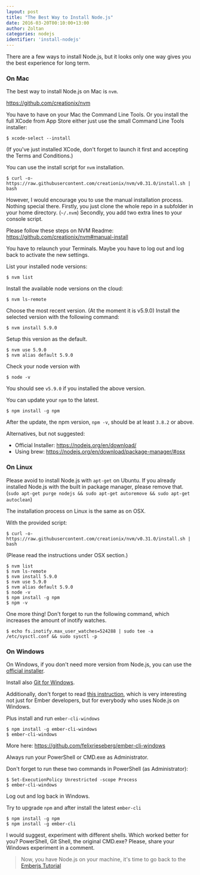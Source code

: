 ```yaml
---
layout: post
title: "The Best Way to Install Node.js"
date: 2016-03-20T00:10:00+13:00
author: Zoltan
categories: nodejs
identifier: 'install-nodejs'
---
```


There are a few ways to install Node.js, but it looks only one way gives you the best experience for long term.

### On Mac

The best way to install Node.js on Mac is `nvm`.

https://github.com/creationix/nvm

You have to have on your Mac the Command Line Tools. Or you install the full XCode from App Store either just use the small Command Line Tools installer:

 ```
 $ xcode-select --install
 ```

(If you've just installed XCode, don't forget to launch it first and accepting the Terms and Conditions.)

You can use the install script for `nvm` installation.

```
$ curl -o- https://raw.githubusercontent.com/creationix/nvm/v0.31.0/install.sh | bash
```

However, I would encourage you to use the manual installation process. Nothing special there. Firstly, you just clone the whole repo in a subfolder in your home directory. (`~/.nvm`) Secondly, you add two extra lines to your console script.

Please follow these steps on NVM Readme: https://github.com/creationix/nvm#manual-install

You have to relaunch your Terminals. Maybe you have to log out and log back to activate the new settings.

List your installed node versions:

```
$ nvm list
```

Install the available node versions on the cloud:

```
$ nvm ls-remote
```

Choose the most recent version. (At the moment it is v5.9.0)
Install the selected version with the following command:

```
$ nvm install 5.9.0
```

Setup this version as the default.

```
$ nvm use 5.9.0
$ nvm alias default 5.9.0
```
Check your node version with

```
$ node -v
```
You should see `v5.9.0` if you installed the above version.

You can update your `npm` to the latest.

```
$ npm install -g npm
```

After the update, the npm version, `npm -v`, should be at least `3.8.2` or above.

Alternatives, but not suggested:

* Official Installer: https://nodejs.org/en/download/
* Using brew: https://nodejs.org/en/download/package-manager/#osx

### On Linux

Please avoid to install Node.js with `apt-get` on Ubuntu.
If you already installed Node.js with the built in package manager, please remove that. (`sudo apt-get purge nodejs && sudo apt-get autoremove && sudo apt-get autoclean`)

The installation process on Linux is the same as on OSX.

With the provided script:

```
$ curl -o- https://raw.githubusercontent.com/creationix/nvm/v0.31.0/install.sh | bash
```

(Please read the instructions under OSX section.)

```
$ nvm list
$ nvm ls-remote
$ nvm install 5.9.0
$ nvm use 5.9.0
$ nvm alias default 5.9.0
$ node -v
$ npm install -g npm
$ npm -v
```

One more thing! Don't forget to run the following command, which increases the amount of inotify watches.

```
$ echo fs.inotify.max_user_watches=524288 | sudo tee -a /etc/sysctl.conf && sudo sysctl -p
```

### On Windows

On Windows, if you don't need more version from Node.js, you can use the [official installer](https://nodejs.org/en/download/stable/).

Install also [Git for Windows](https://git-for-windows.github.io/).

Additionally, don't forget to read [this instruction](http://ember-cli.com/user-guide/#windows), which is very interesting not just for Ember developers, but for everybody who uses Node.js on Windows.

Plus install and run `ember-cli-windows`

```
$ npm install -g ember-cli-windows
$ ember-cli-windows
```

More here: https://github.com/felixrieseberg/ember-cli-windows

Always run your PowerShell or CMD.exe as Administrator.

Don't forget to run these two commands in PowerShell (as Administrator):

```
$ Set-ExecutionPolicy Unrestricted -scope Process
$ ember-cli-windows
```
Log out and log back in Windows.

Try to upgrade `npm` and after install the latest `ember-cli`

```
$ npm install -g npm
$ npm install -g ember-cli
```
I would suggest, experiment with different shells. Which worked better for you? PowerShell, Git Shell, the original CMD.exe? Please, share your Windows experiment in a comment.

> Now, you have Node.js on your machine, it's time to go back to the [Emberjs Tutorial](http://yoember.com)

<div id="disqus_thread"></div>
